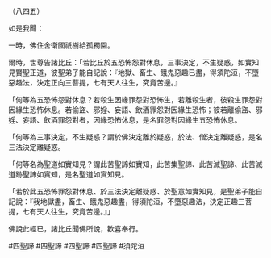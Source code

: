 （八四五）

如是我聞：

一時，佛住舍衛國祇樹給孤獨園。

爾時，世尊告諸比丘：「若比丘於五恐怖怨對休息，三事決定，不生疑惑，如實知見賢聖正道，彼聖弟子能自記說：『地獄、畜生、餓鬼惡趣已盡，得須陀洹，不墮惡趣法，決定正向三菩提，七有天人往生，究竟苦邊。』

「何等為五恐怖怨對休息？若殺生因緣罪怨對恐怖生，若離殺生者，彼殺生罪怨對因緣生恐怖休息。若偷盜、邪婬、妄語、飲酒罪怨對因緣生恐怖；彼若離偷盜、邪婬、妄語、飲酒罪怨對者，因緣恐怖休息，是名罪怨對因緣生五恐怖休息。

「何等為三事決定，不生疑惑？謂於佛決定離於疑惑，於法、僧決定離疑惑，是名三法決定離疑惑。

「何等名為聖道如實知見？謂此苦聖諦如實知，此苦集聖諦、此苦滅聖諦、此苦滅道跡聖諦如實知，是名聖道如實知見。

「若於此五恐怖罪怨對休息、於三法決定離疑惑、於聖意如實知見，是聖弟子能自記說：『我地獄盡，畜生、餓鬼惡趣盡，得須陀洹，不墮惡趣法，決定正趣三菩提，七有天人往生，究竟苦邊。』」

佛說此經已，諸比丘聞佛所說，歡喜奉行。



#四聖諦
#四聖諦
#四聖諦
#四聖諦
#須陀洹

